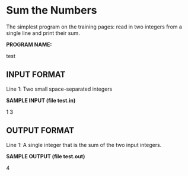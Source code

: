 Sum the Numbers
===============

The simplest program on the training pages: read in two integers from a single line and print their sum.

**PROGRAM NAME:**

test


INPUT FORMAT
------------
Line 1: Two small space-separated integers

**SAMPLE INPUT (file test.in)**

1 3


OUTPUT FORMAT
-------------
Line 1: A single integer that is the sum of the two input integers.

**SAMPLE OUTPUT (file test.out)**

4